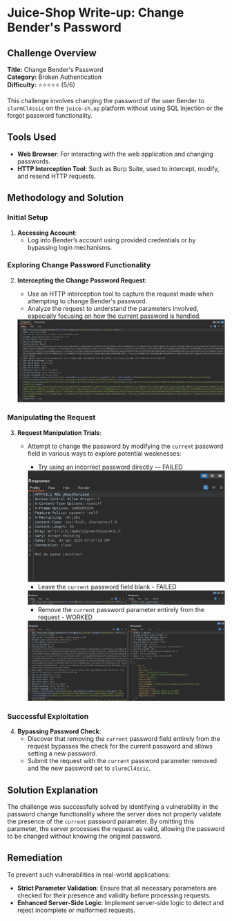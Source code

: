# Juice-Shop Write-up: Change Bender's Password

## Challenge Overview

**Title:** Change Bender's Password\
**Category:** Broken Authentication\
**Difficulty:** ⭐⭐⭐⭐⭐ (5/6)

This challenge involves changing the password of the user Bender to `slurmCl4ssic` on the `juice-sh.op` platform without using SQL Injection or the forgot password functionality.

## Tools Used

- **Web Browser**: For interacting with the web application and changing passwords.
- **HTTP Interception Tool**: Such as Burp Suite, used to intercept, modify, and resend HTTP requests.

## Methodology and Solution

### Initial Setup

1. **Accessing Account**:
   - Log into Bender’s account using provided credentials or by bypassing login mechanisms.

### Exploring Change Password Functionality

2. **Intercepting the Change Password Request**:
   - Use an HTTP interception tool to capture the request made when attempting to change Bender's password.
   - Analyze the request to understand the parameters involved, especially focusing on how the current password is handled.

   <img src="../assets/difficulty5/change_bender_password_1.png" alt="change password request" width="500px">


### Manipulating the Request

3. **Request Manipulation Trials**:
   - Attempt to change the password by modifying the `current` password field in various ways to explore potential weaknesses:
     - Try using an incorrect password directly — FAILED

     <img src="../assets/difficulty5/change_bender_password_2.png" alt="false password" width="500px">

     - Leave the `current` password field blank - FAILED

     <img src="../assets/difficulty5/change_bender_password_3.png" alt="blank password" width="500px">

     - Remove the `current` password parameter entirely from the request - WORKED

     <img src="../assets/difficulty5/change_bender_password_4.png" alt="removed password" width="500px">

### Successful Exploitation

4. **Bypassing Password Check**:
   - Discover that removing the `current` password field entirely from the request bypasses the check for the current password and allows setting a new password.
   - Submit the request with the `current` password parameter removed and the new password set to `slurmCl4ssic`.

## Solution Explanation

The challenge was successfully solved by identifying a vulnerability in the password change functionality where the server does not properly validate the presence of the `current` password parameter. By omitting this parameter, the server processes the request as valid, allowing the password to be changed without knowing the original password.

## Remediation

To prevent such vulnerabilities in real-world applications:

- **Strict Parameter Validation**: Ensure that all necessary parameters are checked for their presence and validity before processing requests.
- **Enhanced Server-Side Logic**: Implement server-side logic to detect and reject incomplete or malformed requests.
